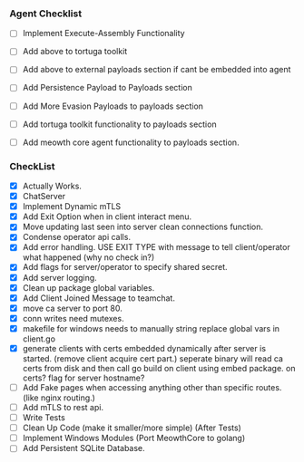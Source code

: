 ### Agent Checklist
- [ ] Implement Execute-Assembly Functionality
- [ ] Add above to tortuga toolkit
- [ ] Add above to external payloads section if cant be embedded into agent
- [ ] Add Persistence Payload to Payloads section
- [ ] Add More Evasion Payloads to payloads section
- [ ] Add tortuga toolkit functionality to payloads section
- [ ]  Add meowth core agent functionality to payloads section.


### CheckList
- [X] Actually Works.
- [X] ChatServer
- [X] Implement Dynamic mTLS
- [X] Add Exit Option when in client interact menu.
- [X] Move updating last seen into server clean connections function.
- [X] Condense operator api calls.
- [X] Add error handling. USE EXIT TYPE with message to tell client/operator what happened (why no check in?)
- [X] Add flags for server/operator to specify shared secret.
- [X] Add server logging.
- [X] Clean up package global variables.
- [X] Add Client Joined Message to teamchat.
- [X] move ca server to port 80.
- [X] conn writes need mutexes.
- [X] makefile for windows needs to manually string replace global vars in client.go
- [X] generate clients with certs embedded dynamically after server is started. (remove client acquire cert part.)
      seperate binary will read ca certs from disk and then call go build on client using embed package. on certs?
      flag for server hostname?
- [ ] Add Fake pages when accessing anything other than specific routes. (like nginx routing.)
- [ ] Add mTLS to rest api.
- [ ] Write Tests
- [ ] Clean Up Code (make it smaller/more simple) (After Tests)
- [ ] Implement Windows Modules (Port MeowthCore to golang)
- [ ] Add Persistent SQLite Database.